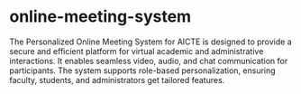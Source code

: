 # online-meeting-system
The Personalized Online Meeting System for AICTE is designed to provide a secure and efficient platform for virtual academic and administrative interactions. It enables seamless video, audio, and chat communication for participants. The system supports role-based personalization, ensuring faculty, students, and administrators get tailored features.
